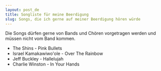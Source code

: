 ```yaml
---
layout: post_de
title: Songliste für meine Beerdigung
slug: Songs, die ich gerne auf meiner Beerdigung hören würde
---
```


Die Songs dürfen gerne von Bands und Chören vorgetragen werden und müssen nicht vom Band kommen.

* The Shins - Pink Bullets
* Israel Kamakawiwo'ole - Over The Rainbow
* Jeff Buckley - Hallelujah
* Charlie Winston - In Your Hands
